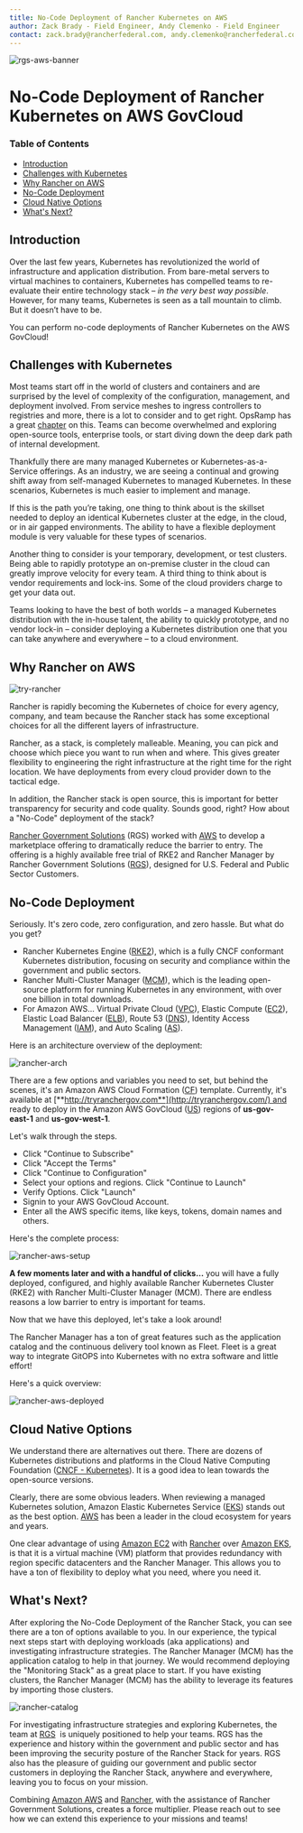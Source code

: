 ```yaml
---
title: No-Code Deployment of Rancher Kubernetes on AWS
author: Zack Brady - Field Engineer, Andy Clemenko - Field Engineer
contact: zack.brady@rancherfederal.com, andy.clemenko@rancherfederal.com
---
```


![rgs-aws-banner](images/rgs-aws-banner.png)

# No-Code Deployment of Rancher Kubernetes on AWS GovCloud

### Table of Contents

* [Introduction](#introduction)
* [Challenges with Kubernetes](#challenges-with-kubernetes)
* [Why Rancher on AWS](#why-rancher-on-aws)
* [No-Code Deployment](#no-code-deployment)
* [Cloud Native Options](#cloud-native-options)
* [What's Next?](#what-s-next-)

## Introduction

Over the last few years, Kubernetes has revolutionized the world of infrastructure and application distribution. From bare-metal servers to virtual machines to containers, Kubernetes has compelled teams to re-evaluate their entire technology stack –  *in the very best way possible*. However, for many teams, Kubernetes is seen as a  tall mountain to climb. But it doesn’t have to be. 

You can perform no-code deployments of Rancher Kubernetes on the AWS GovCloud!


## Challenges with Kubernetes

Most teams start off in the world of clusters and containers and are surprised by the level of complexity of the configuration, management, and deployment involved. From service meshes to ingress controllers to registries and more, there is a lot to consider and to get right. OpsRamp has a great [chapter](https://www.opsramp.com/guides/why-kubernetes/challenges-with-kubernetes/) on this. Teams can become overwhelmed  and exploring open-source tools, enterprise tools, or start diving down the deep dark path of internal development. 

Thankfully there are many managed Kubernetes or Kubernetes-as-a-Service offerings. As an industry, we are seeing a continual and growing shift away from self-managed Kubernetes to managed Kubernetes. In these scenarios, Kubernetes is much easier to implement  and manage.

If this is the path you’re taking, one thing to think about is the skillset needed to deploy an identical Kubernetes cluster at the edge, in the cloud, or in air gapped environments. The ability to have a flexible deployment module is very valuable for these types of scenarios. 

Another thing to consider is your temporary, development, or test clusters. Being able to rapidly prototype an on-premise cluster in the cloud can greatly improve velocity for every team. A third thing to think about is vendor requirements and lock-ins. Some of the cloud providers charge to get your data out. 

Teams looking to have the best of both worlds – a managed Kubernetes distribution with the in-house talent, the ability to quickly prototype, and no vendor lock-in – consider deploying a Kubernetes distribution one that you can take anywhere and everywhere –  to a cloud environment.


## Why Rancher on AWS

![try-rancher](images/try-rancher.png)

Rancher is rapidly becoming the Kubernetes of choice for every agency, company, and team because the Rancher stack has some exceptional choices for all the different layers of infrastructure. 

Rancher, as a stack, is completely malleable. Meaning, you can pick and choose which piece you want to run when and where. This gives greater flexibility to engineering the right infrastructure at the right time for the right location. We have deployments from every cloud provider down to the tactical edge. 

In addition, the Rancher stack is open source, this is important for better transparency for security and code quality. Sounds good, right? How about a "No-Code" deployment of the stack? 

[Rancher Government Solutions](https://ranchergovernment.com/) (RGS) worked with [AWS](https://aws.amazon.com/) to develop a marketplace offering to dramatically reduce the barrier to entry. The offering is a highly available free trial of RKE2 and Rancher Manager by Rancher Government Solutions ([RGS](https://ranchergovernment.com/)), designed for U.S. Federal and Public Sector Customers.


## No-Code Deployment

Seriously. It's zero code, zero configuration, and zero hassle. But what do you get?

- Rancher Kubernetes Engine ([RKE2](https://www.rancher.com/products/rke)), which is a fully CNCF conformant Kubernetes distribution, focusing on security and compliance within the government and public sectors.
- Rancher Multi-Cluster Manager ([MCM](https://www.rancher.com/products/rancher)), which is the leading open-source platform for running Kubernetes in any environment, with over one billion in total downloads.
- For Amazon AWS... Virtual Private Cloud ([VPC](https://aws.amazon.com/vpc/)), Elastic Compute ([EC2](https://aws.amazon.com/ecs/)), Elastic Load Balancer ([ELB](https://aws.amazon.com/elasticloadbalancing/)), Route 53 ([DNS](https://aws.amazon.com/route53/)), Identity Access Management ([IAM](https://aws.amazon.com/iam/)), and Auto Scaling ([AS](https://aws.amazon.com/autoscaling/)).


Here is an architecture overview of the deployment:

![rancher-arch](images/rancher-architecture.png)

There are a few options and variables you need to set, but behind the scenes, it's an Amazon AWS Cloud Formation ([CF](https://aws.amazon.com/cloudformation/)) template. Currently, it's available at [**http://tryranchergov.com**](http://tryranchergov.com/) and ready to deploy in the Amazon AWS GovCloud ([US](https://aws.amazon.com/govcloud-us/?whats-new-ess.sort-by=item.additionalFields.postDateTime&whats-new-ess.sort-order=desc)) regions of **us-gov-east-1** and **us-gov-west-1**. 

Let's walk through the steps.

- Click "Continue to Subscribe"
- Click "Accept the Terms"
- Click "Continue to Configuration"
- Select your options and regions. Click "Continue to Launch"
- Verify Options. Click "Launch"
- Signin to your AWS GovCloud Account.
- Enter all the AWS specific items, like keys, tokens, domain names and others.

Here's the complete process:

![rancher-aws-setup](images/rancher-aws-setup.gif)

**A few moments later and with a handful of clicks...** you will have a fully deployed, configured, and highly available Rancher Kubernetes Cluster (RKE2) with Rancher Multi-Cluster Manager (MCM). There are endless reasons a low barrier to entry is important for teams.

Now that we have this deployed, let's take a look around! 

The Rancher Manager has a ton of great features such as the application catalog and the continuous delivery tool known as Fleet. Fleet is a great way to integrate GitOPS into Kubernetes with no extra software and little effort!

Here's a quick overview:

![rancher-aws-deployed](images/rancher-aws-deployed.gif)


## Cloud Native Options

We understand there are alternatives out there. There are dozens of Kubernetes distributions and platforms in the Cloud Native Computing Foundation ([CNCF - Kubernetes](https://landscape.cncf.io/card-mode?category=certified-kubernetes-distribution&grouping=category)). It is a good idea to lean towards the open-source versions.

Clearly, there are some obvious leaders. When reviewing a managed Kubernetes solution, Amazon Elastic Kubernetes Service ([EKS](https://aws.amazon.com/eks/)) stands out as the best option. [AWS](https://aws.amazon.com/) has been a leader in the cloud ecosystem for years and years. 

One clear advantage of using [Amazon EC2](https://aws.amazon.com/ecs/) with [Rancher](https://rancher.com/) over [Amazon EKS](https://aws.amazon.com/eks/), is that it is a virtual machine (VM) platform that provides redundancy with region specific datacenters and the Rancher Manager. This allows you to have a ton of flexibility to deploy what you need, where you need it.


## What's Next?

After exploring the No-Code Deployment of the Rancher Stack, you can see there are a ton of options available to you. In our experience, the typical next steps start with deploying workloads (aka applications) and investigating infrastructure strategies. The Rancher Manager (MCM) has the application catalog to help in that journey. We would recommend deploying the "Monitoring Stack" as a great place to start. If you have existing clusters, the Rancher Manager (MCM) has the ability to leverage its features by importing those clusters.

![rancher-catalog](images/rancher-catalog.png)

For investigating infrastructure strategies and exploring Kubernetes, the team at [RGS](https://ranchergovernment.com/)  is uniquely positioned to help your teams. RGS has the experience and history within the government and public sector and has been improving the security posture of the Rancher Stack for years. RGS also has the pleasure of guiding our government and public sector customers in deploying the Rancher Stack, anywhere and everywhere, leaving you to focus on your mission. 

Combining [Amazon AWS](https://aws.amazon.com/) and [Rancher](https://rancher.com/), with the assistance of Rancher Government Solutions, creates a force multiplier. Please reach out to see how we can extend this experience to your missions and teams!
